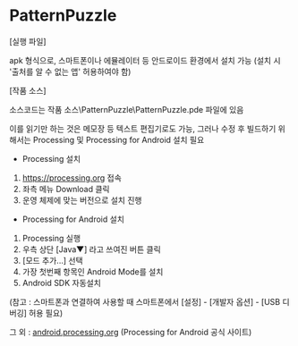 # PatternPuzzle

[실행 파일]

apk 형식으로, 스마트폰이나 에뮬레이터 등 안드로이드 환경에서 설치 가능
(설치 시 '출처를 알 수 없는 앱' 허용하여야 함)

[작품 소스]

소스코드는 작품 소스\PatternPuzzle\PatternPuzzle.pde 파일에 있음

이를 읽기만 하는 것은 메모장 등 텍스트 편집기로도 가능, 
그러나 수정 후 빌드하기 위해서는 Processing 및 Processing for Android 설치 필요

* Processing 설치
 1) https://processing.org 접속
 2) 좌측 메뉴 Download 클릭
 3) 운영 체제에 맞는 버전으로 설치 진행

* Processing for Android 설치
 1) Processing 실행
 2) 우측 상단 [Java▼] 라고 쓰여진 버튼 클릭
 3) [모드 추가...] 선택
 4) 가장 첫번째 항목인 Android Mode를 설치
 5) Android SDK 자동설치

(참고 : 스마트폰과 연결하여 사용할 때 스마트폰에서 [설정] - [개발자 옵션] - [USB 디버깅] 허용 필요)

그 외 : [android.processing.org](android.processing.org) (Processing for Android 공식 사이트)
